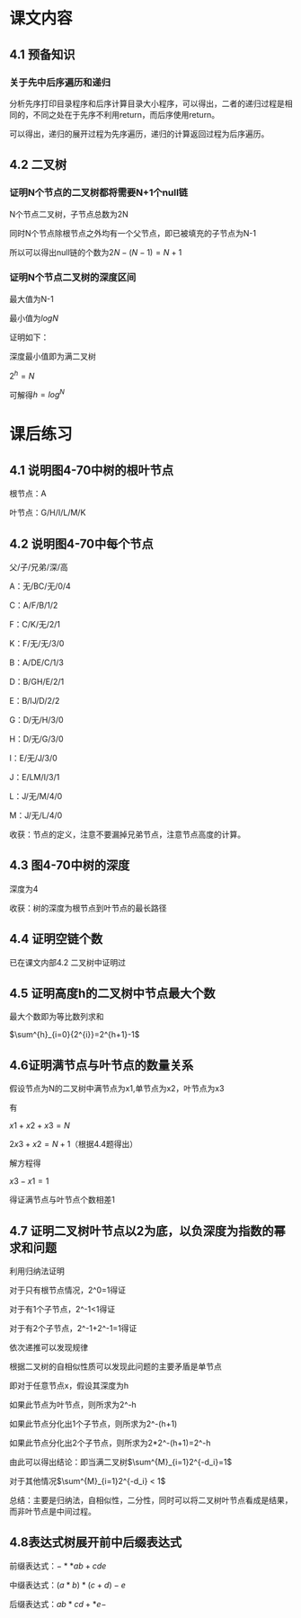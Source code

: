 # 课文内容

## 4.1 预备知识

### 关于先中后序遍历和递归

分析先序打印目录程序和后序计算目录大小程序，可以得出，二者的递归过程是相同的，不同之处在于先序不利用return，而后序使用return。

可以得出，递归的展开过程为先序遍历，递归的计算返回过程为后序遍历。

## 4.2 二叉树

### 证明N个节点的二叉树都将需要N+1个null链

N个节点二叉树，子节点总数为2N

同时N个节点除根节点之外均有一个父节点，即已被填充的子节点为N-1

所以可以得出null链的个数为$2N-(N-1)=N+1$

### 证明N个节点二叉树的深度区间

最大值为N-1

最小值为$log{N}$

证明如下：

深度最小值即为满二叉树

$2^{h}=N$

可解得$h=log^{N}$

# 课后练习

## 4.1 说明图4-70中树的根叶节点

根节点：A

叶节点：G/H/I/L/M/K

## 4.2 说明图4-70中每个节点

父/子/兄弟/深/高

A：无/BC/无/0/4

C：A/F/B/1/2

F：C/K/无/2/1

K：F/无/无/3/0

B：A/DE/C/1/3

D：B/GH/E/2/1

E：B/IJ/D/2/2

G：D/无/H/3/0

H：D/无/G/3/0

I：E/无/J/3/0

J：E/LM/I/3/1

L：J/无/M/4/0

M：J/无/L/4/0

收获：节点的定义，注意不要漏掉兄弟节点，注意节点高度的计算。

## 4.3 图4-70中树的深度

深度为4

收获：树的深度为根节点到叶节点的最长路径

## 4.4 证明空链个数

已在课文内部4.2 二叉树中证明过

## 4.5 证明高度h的二叉树中节点最大个数

最大个数即为等比数列求和

$\sum^{h}_{i=0}{2^{i}}=2^{h+1}-1$

## 4.6证明满节点与叶节点的数量关系

假设节点为N的二叉树中满节点为x1,单节点为x2，叶节点为x3

有

$x1+x2+x3=N$

$2x3+x2=N+1$（根据4.4题得出）

解方程得

$x3-x1=1$

得证满节点与叶节点个数相差1

## 4.7 证明二叉树叶节点以2为底，以负深度为指数的幂求和问题

利用归纳法证明

对于只有根节点情况，2^0=1得证

对于有1个子节点，2^-1<1得证

对于有2个子节点，2^-1+2^-1=1得证

依次递推可以发现规律

根据二叉树的自相似性质可以发现此问题的主要矛盾是单节点

即对于任意节点x，假设其深度为h

如果此节点为叶节点，则所求为2^-h

如果此节点分化出1个子节点，则所求为2^-(h+1)

如果此节点分化出2个子节点，则所求为2*2^-(h+1)=2^-h

由此可以得出结论：即当满二叉树$\sum^{M}_{i=1}2^{-d_i}=1$

对于其他情况$\sum^{M}_{i=1}2^{-d_i} < 1$

总结：主要是归纳法，自相似性，二分性，同时可以将二叉树叶节点看成是结果，而非叶节点是中间过程。

## 4.8表达式树展开前中后缀表达式

前缀表达式：$-**ab+cde$

中缀表达式：$(a*b)*(c+d)-e$

后缀表达式：$ab*cd+*e-$
